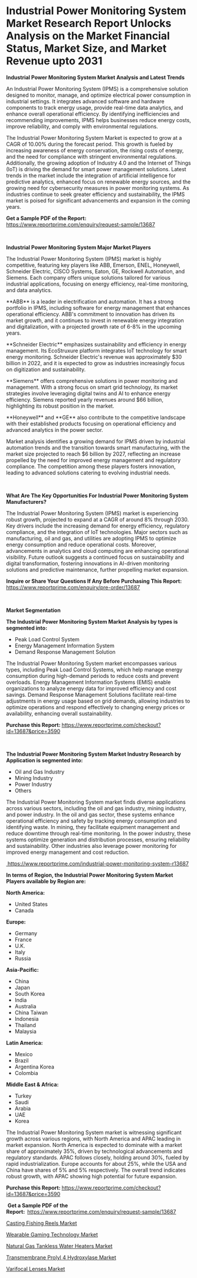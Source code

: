 <p><h1>Industrial Power Monitoring System Market Research Report Unlocks Analysis on the Market Financial Status, Market Size, and Market Revenue upto 2031</h1></p><p><strong>Industrial Power Monitoring System Market Analysis and Latest Trends</strong></p>
<p><p>An Industrial Power Monitoring System (IPMS) is a comprehensive solution designed to monitor, manage, and optimize electrical power consumption in industrial settings. It integrates advanced software and hardware components to track energy usage, provide real-time data analytics, and enhance overall operational efficiency. By identifying inefficiencies and recommending improvements, IPMS helps businesses reduce energy costs, improve reliability, and comply with environmental regulations.</p><p>The Industrial Power Monitoring System Market is expected to grow at a CAGR of 10.00% during the forecast period. This growth is fueled by increasing awareness of energy conservation, the rising costs of energy, and the need for compliance with stringent environmental regulations. Additionally, the growing adoption of Industry 4.0 and the Internet of Things (IoT) is driving the demand for smart power management solutions. Latest trends in the market include the integration of artificial intelligence for predictive analytics, enhanced focus on renewable energy sources, and the growing need for cybersecurity measures in power monitoring systems. As industries continue to seek greater efficiency and sustainability, the IPMS market is poised for significant advancements and expansion in the coming years.</p></p>
<p><strong>Get a Sample PDF of the Report:&nbsp;</strong> <a href="https://www.reportprime.com/enquiry/request-sample/13687">https://www.reportprime.com/enquiry/request-sample/13687</a></p>
<p>&nbsp;</p>
<p><strong>Industrial Power Monitoring System Major Market Players</strong></p>
<p><p>The Industrial Power Monitoring System (IPMS) market is highly competitive, featuring key players like ABB, Emerson, ENEL, Honeywell, Schneider Electric, CISCO Systems, Eaton, GE, Rockwell Automation, and Siemens. Each company offers unique solutions tailored for various industrial applications, focusing on energy efficiency, real-time monitoring, and data analytics.</p><p>**ABB** is a leader in electrification and automation. It has a strong portfolio in IPMS, including software for energy management that enhances operational efficiency. ABB's commitment to innovation has driven its market growth, and it continues to invest in renewable energy integration and digitalization, with a projected growth rate of 6-8% in the upcoming years.</p><p>**Schneider Electric** emphasizes sustainability and efficiency in energy management. Its EcoStruxure platform integrates IoT technology for smart energy monitoring. Schneider Electric's revenue was approximately $30 billion in 2022, and it is expected to grow as industries increasingly focus on digitization and sustainability.</p><p>**Siemens** offers comprehensive solutions in power monitoring and management. With a strong focus on smart grid technology, its market strategies involve leveraging digital twins and AI to enhance energy efficiency. Siemens reported yearly revenues around $66 billion, highlighting its robust position in the market. </p><p>**Honeywell** and **GE** also contribute to the competitive landscape with their established products focusing on operational efficiency and advanced analytics in the power sector. </p><p>Market analysis identifies a growing demand for IPMS driven by industrial automation trends and the transition towards smart manufacturing, with the market size projected to reach $6 billion by 2027, reflecting an increase propelled by the need for improved energy management and regulatory compliance. The competition among these players fosters innovation, leading to advanced solutions catering to evolving industrial needs.</p></p>
<p>&nbsp;</p>
<p><strong>What Are The Key Opportunities For Industrial Power Monitoring System Manufacturers?</strong></p>
<p><p>The Industrial Power Monitoring System (IPMS) market is experiencing robust growth, projected to expand at a CAGR of around 8% through 2030. Key drivers include the increasing demand for energy efficiency, regulatory compliance, and the integration of IoT technologies. Major sectors such as manufacturing, oil and gas, and utilities are adopting IPMS to optimize energy consumption and reduce operational costs. Moreover, advancements in analytics and cloud computing are enhancing operational visibility. Future outlook suggests a continued focus on sustainability and digital transformation, fostering innovations in AI-driven monitoring solutions and predictive maintenance, further propelling market expansion.</p></p>
<p><strong>Inquire or Share Your Questions If Any Before Purchasing This Report:</strong> <a href="https://www.reportprime.com/enquiry/pre-order/13687">https://www.reportprime.com/enquiry/pre-order/13687</a></p>
<p>&nbsp;</p>
<p><strong>Market Segmentation</strong></p>
<p><strong>The Industrial Power Monitoring System Market Analysis by types is segmented into:</strong></p>
<p><ul><li>Peak Load Control System</li><li>Energy Management Information System</li><li>Demand Response Management Solution</li></ul></p>
<p><p>The Industrial Power Monitoring System market encompasses various types, including Peak Load Control Systems, which help manage energy consumption during high-demand periods to reduce costs and prevent overloads. Energy Management Information Systems (EMIS) enable organizations to analyze energy data for improved efficiency and cost savings. Demand Response Management Solutions facilitate real-time adjustments in energy usage based on grid demands, allowing industries to optimize operations and respond effectively to changing energy prices or availability, enhancing overall sustainability.</p></p>
<p><strong>Purchase this Report:&nbsp;</strong><a href="https://www.reportprime.com/checkout?id=13687&price=3590">https://www.reportprime.com/checkout?id=13687&price=3590</a></p>
<p>&nbsp;</p>
<p><strong>The Industrial Power Monitoring System Market Industry Research by Application is segmented into:</strong></p>
<p><ul><li>Oil and Gas Industry</li><li>Mining Industry</li><li>Power Industry</li><li>Others</li></ul></p>
<p><p>The Industrial Power Monitoring System market finds diverse applications across various sectors, including the oil and gas industry, mining industry, and power industry. In the oil and gas sector, these systems enhance operational efficiency and safety by tracking energy consumption and identifying waste. In mining, they facilitate equipment management and reduce downtime through real-time monitoring. In the power industry, these systems optimize generation and distribution processes, ensuring reliability and sustainability. Other industries also leverage power monitoring for improved energy management and cost reduction.</p></p>
<p><a href="https://www.reportprime.com/industrial-power-monitoring-system-r13687">&nbsp;https://www.reportprime.com/industrial-power-monitoring-system-r13687</a></p>
<p><strong>In terms of Region, the Industrial Power Monitoring System Market Players available by Region are:</strong></p>
<p>
    <p> <strong> North America: </strong>
        <ul>
            <li>United States</li>
            <li>Canada</li>
        </ul>
        </p> 
    <p> <strong> Europe: </strong>
        <ul>
            <li>Germany</li>
            <li>France</li>
            <li>U.K.</li>
            <li>Italy</li>
            <li>Russia</li>
        </ul>
        </p> 
    <p> <strong> Asia-Pacific: </strong>
        <ul>
            <li>China</li>
            <li>Japan</li>
            <li>South Korea</li>
            <li>India</li>
            <li>Australia</li>
            <li>China Taiwan</li>
            <li>Indonesia</li>
            <li>Thailand</li>
            <li>Malaysia</li>
        </ul>
        </p> 
    <p> <strong> Latin America: </strong>
        <ul>
            <li>Mexico</li>
            <li>Brazil</li>
            <li>Argentina Korea</li>
            <li>Colombia</li>
        </ul>
        </p> 
    <p> <strong> Middle East & Africa: </strong>
        <ul>
            <li>Turkey</li>
            <li>Saudi</li>
            <li>Arabia</li>
            <li>UAE</li>
            <li>Korea</li>
        </ul>
    </p>
    </p>
<p><p>The Industrial Power Monitoring System market is witnessing significant growth across various regions, with North America and APAC leading in market expansion. North America is expected to dominate with a market share of approximately 35%, driven by technological advancements and regulatory standards. APAC follows closely, holding around 30%, fueled by rapid industrialization. Europe accounts for about 25%, while the USA and China have shares of 5% and 5% respectively. The overall trend indicates robust growth, with APAC showing high potential for future expansion.</p></p>
<p><strong>Purchase this Report: </strong><a href="https://www.reportprime.com/checkout?id=13687&price=3590">https://www.reportprime.com/checkout?id=13687&price=3590</a></p>
<p>&nbsp;<strong>Get a Sample PDF of the Report:&nbsp;&nbsp;</strong><a href="https://www.reportprime.com/enquiry/request-sample/13687">https://www.reportprime.com/enquiry/request-sample/13687</a></p>
<p><strong></strong></p>
<p><p><a href="https://www.linkedin.com/pulse/market-leaders-laggards-global-casting-fishing-reels-trends-forecast-vdfsc?trackingId=MFzXlyoZRBmu4F3Q%2Bby49A%3D%3D">Casting Fishing Reels Market</a></p><p><a href="https://github.com/NathanColeman327/Market-Research-Report-List-1/blob/main/wearable-gaming-technology-market.md">Wearable Gaming Technology Market</a></p><p><a href="https://www.linkedin.com/pulse/natural-gas-tankless-water-heaters-market-trends-regional-insights-l6frc?trackingId=p9NZkMe4RueQlko2o%2BP4WQ%3D%3D">Natural Gas Tankless Water Heaters Market</a></p><p><a href="https://medium.com/@brisistensen57567/the-transmembrane-prolyl-4-hydroxylase-market-has-experienced-impressive-growth-in-recent-years-314710e84e4a?postPublishedType=initial">Transmembrane Prolyl 4 Hydroxylase Market</a></p><p><a href="https://issuu.com/reportprime-2/docs/varifocal-lenses-market-size-2030.p_6550ebdfea177d">Varifocal Lenses Market</a></p></p>